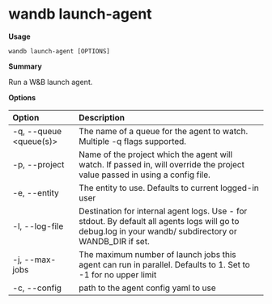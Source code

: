 # wandb launch-agent

**Usage**

`wandb launch-agent [OPTIONS]`

**Summary**

Run a W&B launch agent.

**Options**

| **Option** | **Description** |
| :--- | :--- |
| -q, --queue <queue(s)> | The name of a queue for the agent to watch. Multiple   -q flags supported. |
| -p, --project | Name of the project which the agent will watch. If   passed in, will override the project value passed in using a config file. |
| -e, --entity | The entity to use. Defaults to current logged-in   user |
| -l, --log-file | Destination for internal agent logs. Use - for   stdout. By default all agents logs will go to debug.log in your wandb/ subdirectory or WANDB_DIR   if set. |
| -j, --max-jobs | The maximum number of launch jobs this agent can run   in parallel. Defaults to 1. Set to -1 for no upper limit |
| -c, --config | path to the agent config yaml to use |

